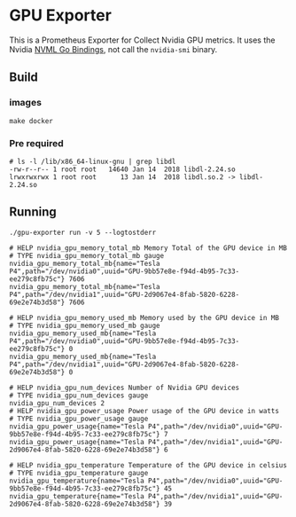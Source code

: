 GPU Exporter
=========================

This is a Prometheus Exporter for Collect Nvidia GPU metrics. It uses the Nvidia [NVML Go Bindings](https://github.com/NVIDIA/gpu-monitoring-tools), not call the `nvidia-smi` binary.

## Build

### images

`make docker`

### Pre required

```
# ls -l /lib/x86_64-linux-gnu | grep libdl
-rw-r--r-- 1 root root   14640 Jan 14  2018 libdl-2.24.so
lrwxrwxrwx 1 root root      13 Jan 14  2018 libdl.so.2 -> libdl-2.24.so
```

## Running

`./gpu-exporter run -v 5 --logtostderr`

```
# HELP nvidia_gpu_memory_total_mb Memory Total of the GPU device in MB
# TYPE nvidia_gpu_memory_total_mb gauge
nvidia_gpu_memory_total_mb{name="Tesla P4",path="/dev/nvidia0",uuid="GPU-9bb57e8e-f94d-4b95-7c33-ee279c8fb75c"} 7606
nvidia_gpu_memory_total_mb{name="Tesla P4",path="/dev/nvidia1",uuid="GPU-2d9067e4-8fab-5820-6228-69e2e74b3d58"} 7606

# HELP nvidia_gpu_memory_used_mb Memory used by the GPU device in MB
# TYPE nvidia_gpu_memory_used_mb gauge
nvidia_gpu_memory_used_mb{name="Tesla P4",path="/dev/nvidia0",uuid="GPU-9bb57e8e-f94d-4b95-7c33-ee279c8fb75c"} 0
nvidia_gpu_memory_used_mb{name="Tesla P4",path="/dev/nvidia1",uuid="GPU-2d9067e4-8fab-5820-6228-69e2e74b3d58"} 0

# HELP nvidia_gpu_num_devices Number of Nvidia GPU devices
# TYPE nvidia_gpu_num_devices gauge
nvidia_gpu_num_devices 2
# HELP nvidia_gpu_power_usage Power usage of the GPU device in watts
# TYPE nvidia_gpu_power_usage gauge
nvidia_gpu_power_usage{name="Tesla P4",path="/dev/nvidia0",uuid="GPU-9bb57e8e-f94d-4b95-7c33-ee279c8fb75c"} 7
nvidia_gpu_power_usage{name="Tesla P4",path="/dev/nvidia1",uuid="GPU-2d9067e4-8fab-5820-6228-69e2e74b3d58"} 6

# HELP nvidia_gpu_temperature Temperature of the GPU device in celsius
# TYPE nvidia_gpu_temperature gauge
nvidia_gpu_temperature{name="Tesla P4",path="/dev/nvidia0",uuid="GPU-9bb57e8e-f94d-4b95-7c33-ee279c8fb75c"} 45
nvidia_gpu_temperature{name="Tesla P4",path="/dev/nvidia1",uuid="GPU-2d9067e4-8fab-5820-6228-69e2e74b3d58"} 39
```